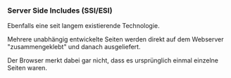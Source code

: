 ### Server Side Includes (SSI/ESI)

Ebenfalls eine seit langem existierende Technologie.

Mehrere unabhängig entwickelte Seiten werden direkt auf dem Webserver "zusammengeklebt" und danach ausgeliefert.

Der Browser merkt dabei gar nicht, dass es ursprünglich einmal einzelne Seiten waren.
